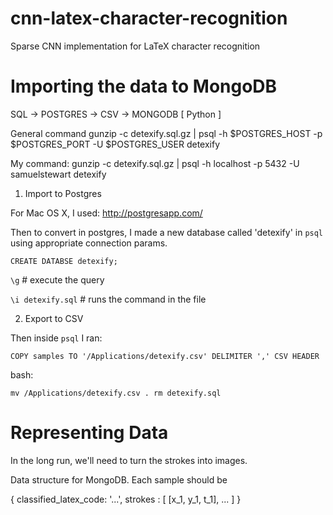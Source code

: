 # cnn-latex-character-recognition
Sparse CNN implementation for LaTeX character recognition


# Importing the data to MongoDB

SQL -> POSTGRES -> CSV -> MONGODB [ Python ]

General command
gunzip -c detexify.sql.gz | psql -h $POSTGRES_HOST -p $POSTGRES_PORT -U $POSTGRES_USER detexify 

My command:
gunzip -c detexify.sql.gz | psql -h localhost -p 5432 -U samuelstewart detexify 

1. Import to Postgres

For Mac OS X, I used: http://postgresapp.com/

Then to convert in postgres, I made a new database called 'detexify' in `psql` using appropriate connection params.

`CREATE DATABSE detexify;`

`\g` # execute the query

`\i detexify.sql` # runs the command in the file

2. Export to CSV

Then inside `psql` I ran:

`COPY samples TO '/Applications/detexify.csv' DELIMITER ',' CSV HEADER`

bash:

`mv /Applications/detexify.csv .
rm detexify.sql
`

# Representing Data

In the long run, we'll need to turn the strokes into images.

Data structure for MongoDB. Each sample should be

{
	classified_latex_code: '...',
	strokes : [
		[x_1, y_1, t_1], ...
	]
}